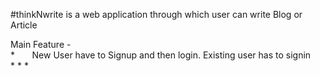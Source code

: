 #thinkNwrite is a web application through which user can write Blog or Article

Main Feature - <br />
    * &nbsp; &nbsp;  &nbsp;  New User have to Signup and then login. Existing user has to signin <br />
    * 
    *
    *

